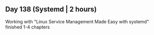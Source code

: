 ## Day 138 (Systemd | 2 hours)

Working with "Linux Service Management Made Easy with systemd"
finished 1-4 chapters
